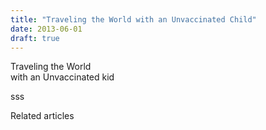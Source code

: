 ```yaml
---
title: "Traveling the World with an Unvaccinated Child"
date: 2013-06-01
draft: true
---
```


Traveling the World  
with an Unvaccinated kid  
  
  
  
  
  
  
  
  

<!--more--> sss  

Related articles

